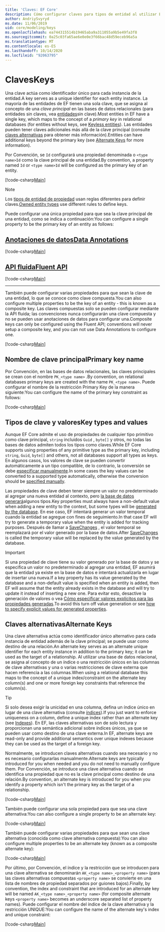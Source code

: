 ```yaml
---
title: 'Claves: EF Core'
description: Cómo configurar claves para tipos de entidad al utilizar Entity Framework Core
author: AndriySvyryd
ms.date: 11/06/2019
uid: core/modeling/keys
ms.openlocfilehash: ea744315514b19465aba9a311055a9b5e49fa3f8
ms.sourcegitcommit: 0a25c03fa65ae6e0e0e3f66bac48d59eceb96a5a
ms.translationtype: MT
ms.contentlocale: es-ES
ms.lasthandoff: 10/14/2020
ms.locfileid: "92063795"
---
```

# <a name="keys"></a><span data-ttu-id="bd4c4-103">Claves</span><span class="sxs-lookup"><span data-stu-id="bd4c4-103">Keys</span></span>

<span data-ttu-id="bd4c4-104">Una clave actúa como identificador único para cada instancia de la entidad.</span><span class="sxs-lookup"><span data-stu-id="bd4c4-104">A key serves as a unique identifier for each entity instance.</span></span> <span data-ttu-id="bd4c4-105">La mayoría de las entidades de EF tienen una sola clave, que se asigna al concepto de una *clave principal* en las bases de datos relacionales (para entidades sin claves, vea [entidades](xref:core/modeling/keyless-entity-types)sin clave).</span><span class="sxs-lookup"><span data-stu-id="bd4c4-105">Most entities in EF have a single key, which maps to the concept of a *primary key* in relational databases (for entities without keys, see [Keyless entities](xref:core/modeling/keyless-entity-types)).</span></span> <span data-ttu-id="bd4c4-106">Las entidades pueden tener claves adicionales más allá de la clave principal (consulte [claves alternativas](#alternate-keys) para obtener más información).</span><span class="sxs-lookup"><span data-stu-id="bd4c4-106">Entities can have additional keys beyond the primary key (see [Alternate Keys](#alternate-keys) for more information).</span></span>

<span data-ttu-id="bd4c4-107">Por Convención, se `Id` configurará una propiedad denominada o `<type name>Id` como la clave principal de una entidad.</span><span class="sxs-lookup"><span data-stu-id="bd4c4-107">By convention, a property named `Id` or `<type name>Id` will be configured as the primary key of an entity.</span></span>

[!code-csharp[Main](../../../samples/core/Modeling/Conventions/KeyId.cs?name=KeyId&highlight=3,11)]

> [!NOTE]
> <span data-ttu-id="bd4c4-108">Los [tipos de entidad de propiedad](xref:core/modeling/owned-entities) usan reglas diferentes para definir claves.</span><span class="sxs-lookup"><span data-stu-id="bd4c4-108">[Owned entity types](xref:core/modeling/owned-entities) use different rules to define keys.</span></span>

<span data-ttu-id="bd4c4-109">Puede configurar una única propiedad para que sea la clave principal de una entidad, como se indica a continuación:</span><span class="sxs-lookup"><span data-stu-id="bd4c4-109">You can configure a single property to be the primary key of an entity as follows:</span></span>

## <a name="data-annotations"></a>[<span data-ttu-id="bd4c4-110">Anotaciones de datos</span><span class="sxs-lookup"><span data-stu-id="bd4c4-110">Data Annotations</span></span>](#tab/data-annotations)

[!code-csharp[Main](../../../samples/core/Modeling/DataAnnotations/KeySingle.cs?name=KeySingle&highlight=3)]

## <a name="fluent-api"></a>[<span data-ttu-id="bd4c4-111">API fluida</span><span class="sxs-lookup"><span data-stu-id="bd4c4-111">Fluent API</span></span>](#tab/fluent-api)

[!code-csharp[Main](../../../samples/core/Modeling/FluentAPI/KeySingle.cs?name=KeySingle&highlight=4)]

***

<span data-ttu-id="bd4c4-112">También puede configurar varias propiedades para que sean la clave de una entidad, lo que se conoce como clave compuesta.</span><span class="sxs-lookup"><span data-stu-id="bd4c4-112">You can also configure multiple properties to be the key of an entity - this is known as a composite key.</span></span> <span data-ttu-id="bd4c4-113">Las claves compuestas solo se pueden configurar mediante la API fluida; las convenciones nunca configurarán una clave compuesta y no se pueden usar anotaciones de datos para configurar una.</span><span class="sxs-lookup"><span data-stu-id="bd4c4-113">Composite keys can only be configured using the Fluent API; conventions will never setup a composite key, and you can not use Data Annotations to configure one.</span></span>

[!code-csharp[Main](../../../samples/core/Modeling/FluentAPI/KeyComposite.cs?name=KeyComposite&highlight=4)]

## <a name="primary-key-name"></a><span data-ttu-id="bd4c4-114">Nombre de clave principal</span><span class="sxs-lookup"><span data-stu-id="bd4c4-114">Primary key name</span></span>

<span data-ttu-id="bd4c4-115">Por Convención, en las bases de datos relacionales, las claves principales se crean con el nombre `PK_<type name>` .</span><span class="sxs-lookup"><span data-stu-id="bd4c4-115">By convention, on relational databases primary keys are created with the name `PK_<type name>`.</span></span> <span data-ttu-id="bd4c4-116">Puede configurar el nombre de la restricción Primary Key de la manera siguiente:</span><span class="sxs-lookup"><span data-stu-id="bd4c4-116">You can configure the name of the primary key constraint as follows:</span></span>

[!code-csharp[Main](../../../samples/core/Modeling/FluentAPI/KeyName.cs?name=KeyName&highlight=5)]

## <a name="key-types-and-values"></a><span data-ttu-id="bd4c4-117">Tipos de clave y valores</span><span class="sxs-lookup"><span data-stu-id="bd4c4-117">Key types and values</span></span>

<span data-ttu-id="bd4c4-118">Aunque EF Core admite el uso de propiedades de cualquier tipo primitivo como clave principal, `string` incluidos `Guid` , `byte[]` y otros, no todas las bases de datos admiten todos los tipos como claves.</span><span class="sxs-lookup"><span data-stu-id="bd4c4-118">While EF Core supports using properties of any primitive type as the primary key, including `string`, `Guid`, `byte[]` and others, not all databases support all types as keys.</span></span> <span data-ttu-id="bd4c4-119">En algunos casos, los valores de clave se pueden convertir automáticamente a un tipo compatible, de lo contrario, la conversión se debe [especificar manualmente](xref:core/modeling/value-conversions).</span><span class="sxs-lookup"><span data-stu-id="bd4c4-119">In some cases the key values can be converted to a supported type automatically, otherwise the conversion should be [specified manually](xref:core/modeling/value-conversions).</span></span>

<span data-ttu-id="bd4c4-120">Las propiedades de clave deben tener siempre un valor no predeterminado al agregar una nueva entidad al contexto, pero [la base de datos generará](xref:core/modeling/generated-properties)algunos tipos.</span><span class="sxs-lookup"><span data-stu-id="bd4c4-120">Key properties must always have a non-default value when adding a new entity to the context, but some types will be [generated by the database](xref:core/modeling/generated-properties).</span></span> <span data-ttu-id="bd4c4-121">En ese caso, EF intentará generar un valor temporal cuando la entidad se agregue con fines de seguimiento.</span><span class="sxs-lookup"><span data-stu-id="bd4c4-121">In that case EF will try to generate a temporary value when the entity is added for tracking purposes.</span></span> <span data-ttu-id="bd4c4-122">Después de llamar a [SaveChanges](/dotnet/api/Microsoft.EntityFrameworkCore.DbContext.SaveChanges) , el valor temporal se reemplazará por el valor generado por la base de datos.</span><span class="sxs-lookup"><span data-stu-id="bd4c4-122">After [SaveChanges](/dotnet/api/Microsoft.EntityFrameworkCore.DbContext.SaveChanges) is called the temporary value will be replaced by the value generated by the database.</span></span>

> [!Important]
> <span data-ttu-id="bd4c4-123">Si una propiedad de clave tiene su valor generado por la base de datos y se especifica un valor no predeterminado al agregar una entidad, EF asumirá que la entidad ya existe en la base de datos e intentará actualizarla en lugar de insertar una nueva.</span><span class="sxs-lookup"><span data-stu-id="bd4c4-123">If a key property has its value generated by the database and a non-default value is specified when an entity is added, then EF will assume that the entity already exists in the database and will try to update it instead of inserting a new one.</span></span> <span data-ttu-id="bd4c4-124">Para evitar esto, desactive la generación de valores o vea [Cómo especificar valores explícitos para las propiedades generadas](xref:core/saving/explicit-values-generated-properties).</span><span class="sxs-lookup"><span data-stu-id="bd4c4-124">To avoid this turn off value generation or see [how to specify explicit values for generated properties](xref:core/saving/explicit-values-generated-properties).</span></span>

## <a name="alternate-keys"></a><span data-ttu-id="bd4c4-125">Claves alternativas</span><span class="sxs-lookup"><span data-stu-id="bd4c4-125">Alternate Keys</span></span>

<span data-ttu-id="bd4c4-126">Una clave alternativa actúa como identificador único alternativo para cada instancia de entidad además de la clave principal; se puede usar como destino de una relación.</span><span class="sxs-lookup"><span data-stu-id="bd4c4-126">An alternate key serves as an alternate unique identifier for each entity instance in addition to the primary key; it can be used as the target of a relationship.</span></span> <span data-ttu-id="bd4c4-127">Al utilizar una base de datos relacional, se asigna al concepto de un índice o una restricción únicos en las columnas de clave alternativas y una o varias restricciones de clave externa que hacen referencia a las columnas.</span><span class="sxs-lookup"><span data-stu-id="bd4c4-127">When using a relational database this maps to the concept of a unique index/constraint on the alternate key column(s) and one or more foreign key constraints that reference the column(s).</span></span>

> [!TIP]
> <span data-ttu-id="bd4c4-128">Si solo desea exigir la unicidad en una columna, defina un índice único en lugar de una clave alternativa (consulte [índices](xref:core/modeling/indexes)).</span><span class="sxs-lookup"><span data-stu-id="bd4c4-128">If you just want to enforce uniqueness on a column, define a unique index rather than an alternate key (see [Indexes](xref:core/modeling/indexes)).</span></span> <span data-ttu-id="bd4c4-129">En EF, las claves alternativas son de solo lectura y proporcionan una semántica adicional sobre índices únicos, ya que se pueden usar como destino de una clave externa.</span><span class="sxs-lookup"><span data-stu-id="bd4c4-129">In EF, alternate keys are read-only and provide additional semantics over unique indexes because they can be used as the target of a foreign key.</span></span>

<span data-ttu-id="bd4c4-130">Normalmente, se introducen claves alternativas cuando sea necesario y no es necesario configurarlas manualmente.</span><span class="sxs-lookup"><span data-stu-id="bd4c4-130">Alternate keys are typically introduced for you when needed and you do not need to manually configure them.</span></span> <span data-ttu-id="bd4c4-131">Por Convención, se introduce una clave alternativa cuando se identifica una propiedad que no es la clave principal como destino de una relación.</span><span class="sxs-lookup"><span data-stu-id="bd4c4-131">By convention, an alternate key is introduced for you when you identify a property which isn't the primary key as the target of a relationship.</span></span>

[!code-csharp[Main](../../../samples/core/Modeling/Conventions/AlternateKey.cs?name=AlternateKey&highlight=12)]

<span data-ttu-id="bd4c4-132">También puede configurar una sola propiedad para que sea una clave alternativa:</span><span class="sxs-lookup"><span data-stu-id="bd4c4-132">You can also configure a single property to be an alternate key:</span></span>

[!code-csharp[Main](../../../samples/core/Modeling/FluentAPI/AlternateKeySingle.cs?name=AlternateKeySingle&highlight=4)]

<span data-ttu-id="bd4c4-133">También puede configurar varias propiedades para que sean una clave alternativa (conocida como clave alternativa compuesta):</span><span class="sxs-lookup"><span data-stu-id="bd4c4-133">You can also configure multiple properties to be an alternate key (known as a composite alternate key):</span></span>

[!code-csharp[Main](../../../samples/core/Modeling/FluentAPI/AlternateKeyComposite.cs?name=AlternateKeyComposite&highlight=4)]

<span data-ttu-id="bd4c4-134">Por último, por Convención, el índice y la restricción que se introducen para una clave alternativa se denominarán `AK_<type name>_<property name>` (para las claves alternativas compuestas `<property name>` se convierte en una lista de nombres de propiedad separados por guiones bajos).</span><span class="sxs-lookup"><span data-stu-id="bd4c4-134">Finally, by convention, the index and constraint that are introduced for an alternate key will be named `AK_<type name>_<property name>` (for composite alternate keys `<property name>` becomes an underscore separated list of property names).</span></span> <span data-ttu-id="bd4c4-135">Puede configurar el nombre del índice de la clave alternativa y la restricción UNIQUE:</span><span class="sxs-lookup"><span data-stu-id="bd4c4-135">You can configure the name of the alternate key's index and unique constraint:</span></span>

[!code-csharp[Main](../../../samples/core/Modeling/FluentAPI/AlternateKeyName.cs?name=AlternateKeyName&highlight=5)]
